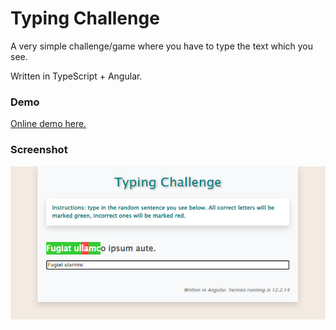 # Typing Challenge
A very simple challenge/game where you have to type the text which you see.

Written in TypeScript + Angular.

### Demo
[Online demo here.](https://amarok24.github.io/typing-challenge-game/dist/demo/)

### Screenshot
<img style="max-width: 100%;" alt="Typing Challenge screnshot" src="./Screenshot%202021-12-02%20180926.png" />
